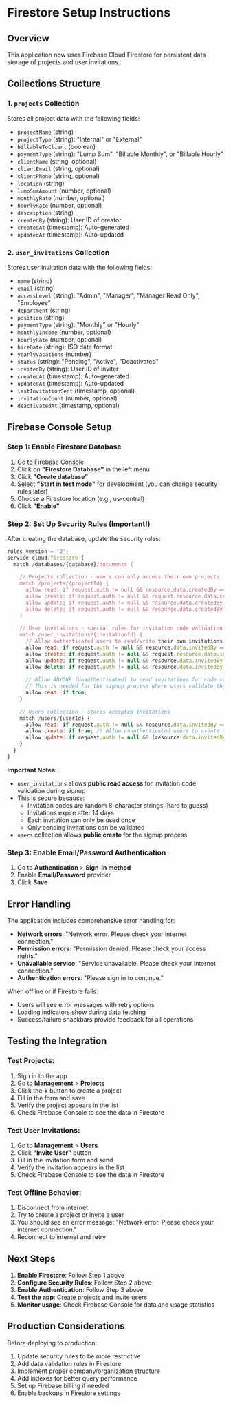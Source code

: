 # Firestore Setup Instructions

## Overview
This application now uses Firebase Cloud Firestore for persistent data storage of projects and user invitations.

## Collections Structure

### 1. `projects` Collection
Stores all project data with the following fields:
- `projectName` (string)
- `projectType` (string): "Internal" or "External"
- `billableToClient` (boolean)
- `paymentType` (string): "Lump Sum", "Billable Monthly", or "Billable Hourly"
- `clientName` (string, optional)
- `clientEmail` (string, optional)
- `clientPhone` (string, optional)
- `location` (string)
- `lumpSumAmount` (number, optional)
- `monthlyRate` (number, optional)
- `hourlyRate` (number, optional)
- `description` (string)
- `createdBy` (string): User ID of creator
- `createdAt` (timestamp): Auto-generated
- `updatedAt` (timestamp): Auto-updated

### 2. `user_invitations` Collection
Stores user invitation data with the following fields:
- `name` (string)
- `email` (string)
- `accessLevel` (string): "Admin", "Manager", "Manager Read Only", "Employee"
- `department` (string)
- `position` (string)
- `paymentType` (string): "Monthly" or "Hourly"
- `monthlyIncome` (number, optional)
- `hourlyRate` (number, optional)
- `hireDate` (string): ISO date format
- `yearlyVacations` (number)
- `status` (string): "Pending", "Active", "Deactivated"
- `invitedBy` (string): User ID of inviter
- `createdAt` (timestamp): Auto-generated
- `updatedAt` (timestamp): Auto-updated
- `lastInvitationSent` (timestamp, optional)
- `invitationCount` (number, optional)
- `deactivatedAt` (timestamp, optional)

## Firebase Console Setup

### Step 1: Enable Firestore Database
1. Go to [Firebase Console](https://console.firebase.google.com/u/0/project/mayora-160cf/firestore)
2. Click on **"Firestore Database"** in the left menu
3. Click **"Create database"**
4. Select **"Start in test mode"** for development (you can change security rules later)
5. Choose a Firestore location (e.g., us-central)
6. Click **"Enable"**

### Step 2: Set Up Security Rules (Important!)
After creating the database, update the security rules:

```javascript
rules_version = '2';
service cloud.firestore {
  match /databases/{database}/documents {
    
    // Projects collection - users can only access their own projects
    match /projects/{projectId} {
      allow read: if request.auth != null && resource.data.createdBy == request.auth.uid;
      allow create: if request.auth != null && request.resource.data.createdBy == request.auth.uid;
      allow update: if request.auth != null && resource.data.createdBy == request.auth.uid;
      allow delete: if request.auth != null && resource.data.createdBy == request.auth.uid;
    }
    
    // User invitations - special rules for invitation code validation
    match /user_invitations/{invitationId} {
      // Allow authenticated users to read/write their own invitations
      allow read: if request.auth != null && resource.data.invitedBy == request.auth.uid;
      allow create: if request.auth != null && request.resource.data.invitedBy == request.auth.uid;
      allow update: if request.auth != null && resource.data.invitedBy == request.auth.uid;
      allow delete: if request.auth != null && resource.data.invitedBy == request.auth.uid;
      
      // Allow ANYONE (unauthenticated) to read invitations for code validation
      // This is needed for the signup process where users validate their invitation code
      allow read: if true;
    }
    
    // Users collection - stores accepted invitations
    match /users/{userId} {
      allow read: if request.auth != null && resource.data.invitedBy == request.auth.uid;
      allow create: if true; // Allow unauthenticated users to create their profile during signup
      allow update: if request.auth != null && (resource.data.invitedBy == request.auth.uid || resource.data.userId == request.auth.uid);
    }
  }
}
```

**Important Notes:**
- `user_invitations` allows **public read access** for invitation code validation during signup
- This is secure because:
  - Invitation codes are random 8-character strings (hard to guess)
  - Invitations expire after 14 days
  - Each invitation can only be used once
  - Only pending invitations can be validated
- `users` collection allows **public create** for the signup process

### Step 3: Enable Email/Password Authentication
1. Go to **Authentication** > **Sign-in method**
2. Enable **Email/Password** provider
3. Click **Save**

## Error Handling

The application includes comprehensive error handling for:
- **Network errors**: "Network error. Please check your internet connection."
- **Permission errors**: "Permission denied. Please check your access rights."
- **Unavailable service**: "Service unavailable. Please check your internet connection."
- **Authentication errors**: "Please sign in to continue."

When offline or if Firestore fails:
- Users will see error messages with retry options
- Loading indicators show during data fetching
- Success/failure snackbars provide feedback for all operations

## Testing the Integration

### Test Projects:
1. Sign in to the app
2. Go to **Management** > **Projects**
3. Click the **+** button to create a project
4. Fill in the form and save
5. Verify the project appears in the list
6. Check Firebase Console to see the data in Firestore

### Test User Invitations:
1. Go to **Management** > **Users**
2. Click **"Invite User"** button
3. Fill in the invitation form and send
4. Verify the invitation appears in the list
5. Check Firebase Console to see the data in Firestore

### Test Offline Behavior:
1. Disconnect from internet
2. Try to create a project or invite a user
3. You should see an error message: "Network error. Please check your internet connection."
4. Reconnect to internet and retry

## Next Steps

1. **Enable Firestore**: Follow Step 1 above
2. **Configure Security Rules**: Follow Step 2 above
3. **Enable Authentication**: Follow Step 3 above
4. **Test the app**: Create projects and invite users
5. **Monitor usage**: Check Firebase Console for data and usage statistics

## Production Considerations

Before deploying to production:
1. Update security rules to be more restrictive
2. Add data validation rules in Firestore
3. Implement proper company/organization structure
4. Add indexes for better query performance
5. Set up Firebase billing if needed
6. Enable backups in Firestore settings
